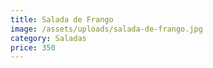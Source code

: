 ```yaml
---
title: Salada de Frango
image: /assets/uploads/salada-de-frango.jpg
category: Saladas
price: 350
---
```


